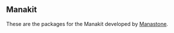 ## Manakit

<p>These are the packages for the Manakit developed by <a href="https://manastone.fr" target="_blank">Manastone</a>.</p>
